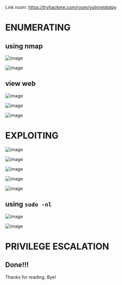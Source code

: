 Link room: https://tryhackme.com/room/vulnnetdotpy

# ENUMERATING
## using nmap
![image](https://github.com/nguyenngocdung18/tryhackme/assets/134156226/7b5adbc7-ab79-41b1-aee7-0db482da1c2f)

![image](https://github.com/nguyenngocdung18/tryhackme/assets/134156226/b1edb4fe-dc65-4b81-bd78-6dac38d926bd)
## view web
![image](https://github.com/nguyenngocdung18/tryhackme/assets/134156226/640e7391-8fb8-44d3-bd19-afebda47d021)

![image](https://github.com/nguyenngocdung18/tryhackme/assets/134156226/fbb18a4c-3345-4668-a83e-d52574552565)

![image](https://github.com/nguyenngocdung18/tryhackme/assets/134156226/c9737394-e431-42bc-adfd-d15fd96f0e3d)

# EXPLOITING
![image](https://github.com/nguyenngocdung18/tryhackme/assets/134156226/f9350e5a-56f7-407f-8664-3436f18e2660)

![image](https://github.com/nguyenngocdung18/tryhackme/assets/134156226/66af16ce-fd11-43b6-959b-63abe8c193cb)

![image](https://github.com/nguyenngocdung18/tryhackme/assets/134156226/41fda77d-dfc3-45a6-8b4d-bdf5eae12b38)

![image](https://github.com/nguyenngocdung18/tryhackme/assets/134156226/eb553201-70bc-4e80-9e15-4f7691ef72e9)

![image](https://github.com/nguyenngocdung18/tryhackme/assets/134156226/aa114201-ee0d-45b1-9307-1eef343758c8)

## using ```sudo -nl```
![image](https://github.com/nguyenngocdung18/tryhackme/assets/134156226/f589904b-eb98-480d-9e62-6dd133807839)

![image](https://github.com/nguyenngocdung18/tryhackme/assets/134156226/87481f34-608d-452b-b999-043afbad7301)

# PRIVILEGE ESCALATION

## Done!!!
Thanks for reading. Bye!
